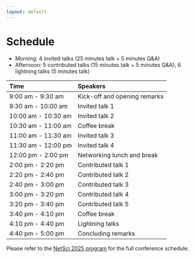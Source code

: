 ```yaml
---
layout: default
---
```


# Schedule

- Morning: 4 invited talks (25 minutes talk + 5 minutes Q&A)
- Afternoon: 5 contributed talks (15 minutes talk + 5 minutes Q&A), 6 lightning talks (5 minutes talk)

| Time      | Speakers |
|:----------- |:----------- |
| 9:00 am - 9:30 am | Kick-off and opening remarks |
| 9:30 am - 10:00 am   | Invited talk 1 |
| 10:00 am - 10:30 am   | Invited talk 2 |
| 10:30 am - 11:00 am   | Coffee break |
| 11:00 am - 11:30 am   | Invited talk 3 |
| 11:30 am - 12:00 pm   | Invited talk 4 |
| 12:00 pm - 2:00 pm | Networking lunch and break | 
| 2:00 pm - 2:20 pm   | Contributed talk 1 |
| 2:20 pm - 2:40 pm   | Contributed talk 2 |
| 2:40 pm - 3:00 pm   | Contributed talk 3 |
| 3:00 pm - 3:20 pm   | Contributed talk 4 |
| 3:20 pm - 3:40 pm   | Contributed talk 5 |
| 3:40 pm - 4:10 pm   | Coffee break |
| 4:10 pm - 4:40 pm   | Lightning talks |
| 4:40 pm - 5:00 pm   | Concluding remarks |

Please refer to the [NetSci 2025 program](https://netsci2025.github.io/) for the full conference schedule. 

